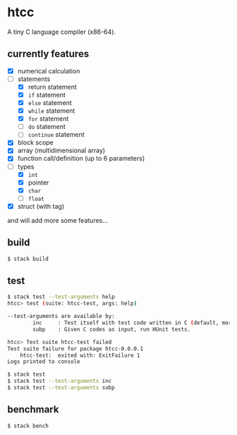 # htcc

A tiny C language compiler (x86-64).

## currently features

- [x] numerical calculation
- [ ] statements
    - [x] return statement
    - [x] `if` statement
    - [x] `else` statement
    - [x] `while` statement
    - [x] `for` statement
    - [ ] `do` statement
    - [ ] `continue` statement
- [x] block scope
- [x] array (multidimensional array)
- [x] function call/definition (up to 6 parameters)
- [ ] types
    - [x] `int`
    - [x] pointer
    - [x] `char`
    - [ ] `float`
- [x] struct (with tag)

and will add more some features...

## build

```sh
$ stack build
```

## test

```sh
$ stack test --test-arguments help
htcc> test (suite: htcc-test, args: help)

--test-arguments are available by:
        inc     : Test itself with test code written in C (default, more faster).
        subp    : Given C codes as input, run HUnit tests.

htcc> Test suite htcc-test failed
Test suite failure for package htcc-0.0.0.1
    htcc-test:  exited with: ExitFailure 1
Logs printed to console

$ stack test
$ stack test --test-arguments inc
$ stack test --test-arguments subp
```

## benchmark

```sh
$ stack bench
```
